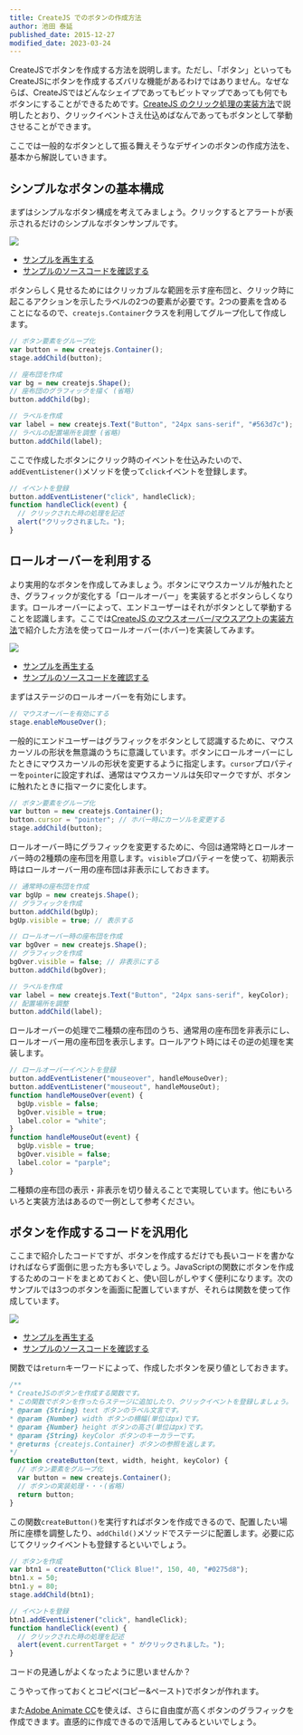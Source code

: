 ```yaml
---
title: CreateJS でのボタンの作成方法
author: 池田 泰延
published_date: 2015-12-27
modified_date: 2023-03-24
---
```


CreateJSでボタンを作成する方法を説明します。ただし、「ボタン」といってもCreateJSにボタンを作成するズバリな機能があるわけではありません。なぜならば、CreateJSではどんなシェイプであってもビットマップであっても何でもボタンにすることができるためです。[CreateJS のクリック処理の実装方法](mouse_click.md)で説明したとおり、クリックイベントさえ仕込めばなんであってもボタンとして挙動させることができます。

ここでは一般的なボタンとして振る舞えそうなデザインのボタンの作成方法を、基本から解説していきます。

## シンプルなボタンの基本構成

まずはシンプルなボタン構成を考えてみましょう。クリックするとアラートが表示されるだけのシンプルなボタンサンプルです。

![](../imgs/button_simple.html.png)

- [サンプルを再生する](https://ics-creative.github.io/tutorial-createjs/samples/button_simple.html)
- [サンプルのソースコードを確認する](../samples/button_simple.html)


ボタンらしく見せるためにはクリッカブルな範囲を示す座布団と、クリック時に起こるアクションを示したラベルの2つの要素が必要です。2つの要素を含めることになるので、`createjs.Container`クラスを利用してグループ化して作成します。

```js
// ボタン要素をグループ化
var button = new createjs.Container();
stage.addChild(button);

// 座布団を作成
var bg = new createjs.Shape();
// 座布団のグラフィックを描く (省略)
button.addChild(bg);

// ラベルを作成
var label = new createjs.Text("Button", "24px sans-serif", "#563d7c");
// ラベルの配置場所を調整 (省略)
button.addChild(label);
```

ここで作成したボタンにクリック時のイベントを仕込みたいので、`addEventListener()`メソッドを使って`click`イベントを登録します。

```js
// イベントを登録
button.addEventListener("click", handleClick);
function handleClick(event) {
  // クリックされた時の処理を記述
  alert("クリックされました。");
}
```



## ロールオーバーを利用する

より実用的なボタンを作成してみましょう。ボタンにマウスカーソルが触れたとき、グラフィックが変化する「ロールオーバー」を実装するとボタンらしくなります。ロールオーバーによって、エンドユーザーはそれがボタンとして挙動することを認識します。ここでは[CreateJS のマウスオーバー/マウスアウトの実装方法](mouse_over.md)で紹介した方法を使ってロールオーバー(ホバー)を実装してみます。

![](../imgs/button_rollover.html.png)

- [サンプルを再生する](https://ics-creative.github.io/tutorial-createjs/samples/button_rollover.html)
- [サンプルのソースコードを確認する](../samples/button_rollover.html)

まずはステージのロールオーバーを有効にします。

```js
// マウスオーバーを有効にする
stage.enableMouseOver();
```

一般的にエンドユーザーはグラフィックをボタンとして認識するために、マウスカーソルの形状を無意識のうちに意識しています。ボタンにロールオーバーにしたときにマウスカーソルの形状を変更するように指定します。`cursor`プロパティーを`pointer`に設定すれば、通常はマウスカーソルは矢印マークですが、ボタンに触れたときに指マークに変化します。

```js
// ボタン要素をグループ化
var button = new createjs.Container();
button.cursor = "pointer"; // ホバー時にカーソルを変更する
stage.addChild(button);
```

ロールオーバー時にグラフィックを変更するために、今回は通常時とロールオーバー時の2種類の座布団を用意します。`visible`プロパティーを使って、初期表示時はロールオーバー用の座布団は非表示にしておきます。

```js
// 通常時の座布団を作成
var bgUp = new createjs.Shape();
// グラフィックを作成
button.addChild(bgUp);
bgUp.visible = true; // 表示する

// ロールオーバー時の座布団を作成
var bgOver = new createjs.Shape();
// グラフィックを作成
bgOver.visible = false; // 非表示にする
button.addChild(bgOver);

// ラベルを作成
var label = new createjs.Text("Button", "24px sans-serif", keyColor);
// 配置場所を調整
button.addChild(label);
```

ロールオーバーの処理で二種類の座布団のうち、通常用の座布団を非表示にし、ロールオーバー用の座布団を表示します。ロールアウト時にはその逆の処理を実装します。

```js
// ロールオーバーイベントを登録
button.addEventListener("mouseover", handleMouseOver);
button.addEventListener("mouseout", handleMouseOut);
function handleMouseOver(event) {
  bgUp.visble = false;
  bgOver.visible = true;
  label.color = "white";
}
function handleMouseOut(event) {
  bgUp.visble = true;
  bgOver.visible = false;
  label.color = "parple";
}
```

二種類の座布団の表示・非表示を切り替えることで実現しています。他にもいろいろと実装方法はあるので一例として参考ください。


## ボタンを作成するコードを汎用化

ここまで紹介したコードですが、ボタンを作成するだけでも長いコードを書かなければならず面倒に思った方も多いでしょう。JavaScriptの関数にボタンを作成するためのコードをまとめておくと、使い回しがしやすく便利になります。次のサンプルでは3つのボタンを画面に配置していますが、それらは関数を使って作成しています。


![](../imgs/button_create_like_bootstrap.html.png)

- [サンプルを再生する](https://ics-creative.github.io/tutorial-createjs/samples/button_create_like_bootstrap.html)
- [サンプルのソースコードを確認する](../samples/button_create_like_bootstrap.html)



関数では`return`キーワードによって、作成したボタンを戻り値としておきます。

```js
/**
* CreateJSのボタンを作成する関数です。
* この関数でボタンを作ったらステージに追加したり、クリックイベントを登録しましょう。
* @param {String} text ボタンのラベル文言です。
* @param {Number} width ボタンの横幅(単位はpx)です。
* @param {Number} height ボタンの高さ(単位はpx)です。
* @param {String} keyColor ボタンのキーカラーです。
* @returns {createjs.Container} ボタンの参照を返します。
*/
function createButton(text, width, height, keyColor) {
  // ボタン要素をグループ化
  var button = new createjs.Container();
  // ボタンの実装処理・・・(省略)
  return button;
}
```

この関数`createButton()`を実行すればボタンを作成できるので、配置したい場所に座標を調整したり、`addChild()`メソッドでステージに配置します。必要に応じてクリックイベントも登録するといいでしょう。

```js
// ボタンを作成
var btn1 = createButton("Click Blue!", 150, 40, "#0275d8");
btn1.x = 50;
btn1.y = 80;
stage.addChild(btn1);

// イベントを登録
btn1.addEventListener("click", handleClick);
function handleClick(event) {
  // クリックされた時の処理を記述
  alert(event.currentTarget + " がクリックされました。");
}
```

コードの見通しがよくなったように思いませんか？

こうやって作っておくとコピペ(コピー&ペースト)でボタンが作れます。

また[Adobe Animate CC](adobe_animate.md)を使えば、さらに自由度が高くボタンのグラフィックを作成できます。直感的に作成できるので活用してみるといいでしょう。

